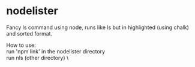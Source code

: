 # nodelister
Fancy ls command using node, runs like ls but in highlighted (using chalk) and sorted format.

How to use: \
run 'npm link' in the nodelister directory \
run nls (other directory) \
